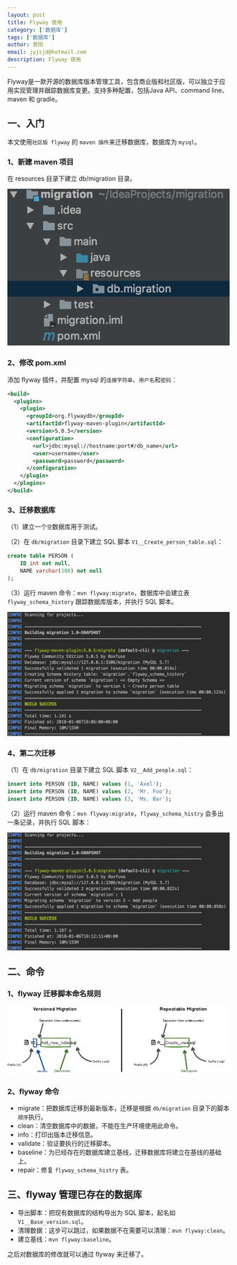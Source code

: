 ```yaml
---
layout: post
title: Flyway 使用
category: ['数据库']
tags: ['数据库']
author: 景阳
email: jyjsjd@hotmail.com
description: Flyway 使用
---
```


Flyway是一款开源的数据库版本管理工具，包含商业版和社区版，可以独立于应用实现管理并跟踪数据库变更。支持多种配置，包括Java API、command line、maven 和 gradle。

## 一、入门
本文使用`社区版 flyway` 的 `maven 插件`来迁移数据库，数据库为 `mysql`。

### 1、新建 maven 项目
在 resources 目录下建立 db/migration 目录。

![flyway_dir.png](/assets/img/flyway_dir.png)

### 2、修改 pom.xml 
添加 flyway 插件，并配置 mysql 的`连接字符串`、`用户名`和`密码`：

```xml
<build>
  <plugins>
    <plugin>
      <groupId>org.flywaydb</groupId>
      <artifactId>flyway-maven-plugin</artifactId>
      <version>5.0.5</version>
      <configuration>
        <url>jdbc:mysql://hostname:port#/db_name</url>
        <user>username</user>
        <password>password</password>
      </configuration>
    </plugin>
  </plugins>
</build>
```

### 3、迁移数据库
（1）建立一个`空`数据库用于测试。

（2）在 `db/migration` 目录下建立 SQL 脚本 `V1__Create_person_table.sql`：

```sql
create table PERSON (
    ID int not null,
    NAME varchar(100) not null
);
```

（3）运行 maven 命令：`mvn flyway:migrate`，数据库中会建立表 `flyway_schema_history` 跟踪数据库版本，并执行 SQL 脚本。

![migrate.png](/assets/img/migrate.png)

### 4、第二次迁移
（1）在 `db/migration` 目录下建立 SQL 脚本 `V2__Add_people.sql`：

```sql
insert into PERSON (ID, NAME) values (1, 'Axel');
insert into PERSON (ID, NAME) values (2, 'Mr. Foo');
insert into PERSON (ID, NAME) values (3, 'Ms. Bar');
```

（2）运行 maven 命令：`mvn flyway:migrate`，`flyway_schema_histry` 会多出一条记录，并执行 SQL 脚本：

![migrate2.png](/assets/img/migrate2.png)

## 二、命令

### 1、flyway 迁移脚本命名规则

![migration_naming.png](/assets/img/migration_naming.png)

### 2、flyway 命令
* migrate：把数据库迁移到最新版本，迁移是根据 `db/migration` 目录下的脚本`顺序`执行。
* clean：清空数据库中的数据，不能在生产环境使用此命令。
* info：打印出版本迁移信息。
* validate：验证要执行的迁移脚本。
* baseline：为已经存在的数据库建立基线，迁移数据库将建立在基线的基础上。
* repair：修复 `flyway_schema_histry` 表。

## 三、flyway 管理已存在的数据库

* 导出脚本：把现有数据库的结构导出为 SQL 脚本，起名如 `V1__Base_version.sql`。
* 清理数据：这步可以跳过，如果数据不在需要可以清理：`mvn flyway:clean`。
* 建立基线：`mvn flyway:baseline`。

之后对数据库的修改就可以通过 flyway 来迁移了。
